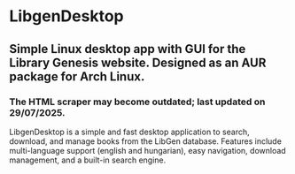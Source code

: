 # LibgenDesktop
## Simple Linux desktop app with GUI for the Library Genesis website. Designed as an AUR package for Arch Linux.
### The HTML scraper may become outdated; last updated on 29/07/2025.

LibgenDesktop is a simple and fast desktop application to search, download, and manage books from the LibGen database. Features include multi-language support (english and hungarian), easy navigation, download management, and a built-in search engine.
